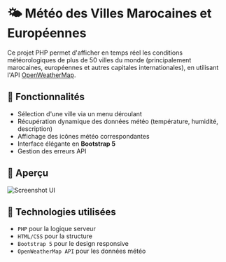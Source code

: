 # 🌤️ Météo des Villes Marocaines et Européennes

Ce projet PHP permet d'afficher en temps réel les conditions météorologiques de plus de 50 villes du monde (principalement marocaines, européennes et autres capitales internationales), en utilisant l'API [OpenWeatherMap](https://openweathermap.org/).

## 🔧 Fonctionnalités

- Sélection d'une ville via un menu déroulant
- Récupération dynamique des données météo (température, humidité, description)
- Affichage des icônes météo correspondantes
- Interface élégante en **Bootstrap 5**
- Gestion des erreurs API

## 📸 Aperçu

![Screenshot UI](screenshot.png) <!-- Ajoutez une capture d'écran ici -->

## 🚀 Technologies utilisées

- `PHP` pour la logique serveur
- `HTML/CSS` pour la structure
- `Bootstrap 5` pour le design responsive
- `OpenWeatherMap API` pour les données météo



